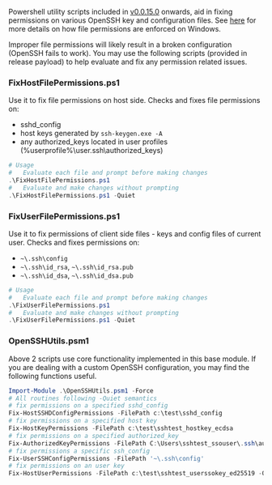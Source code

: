 Powershell utility scripts included in [v0.0.15.0](https://github.com/PowerShell/Win32-OpenSSH/releases/tag/v0.0.15.0) onwards, aid in fixing permissions on various OpenSSH key and configuration files. See [here](https://github.com/PowerShell/Win32-OpenSSH/wiki/Security-protection-of-various-files-in-Win32-OpenSSH) for more details on how file permissions are enforced on Windows. 

Improper file permissions will likely result in a broken configuration (OpenSSH fails to work). You may use the following scripts (provided in release payload) to help evaluate and fix any permission related issues.

### FixHostFilePermissions.ps1
Use it to fix file permissions on host side. Checks and fixes file permissions on:
 - sshd_config
 - host keys generated by `ssh-keygen.exe -A`
 - any authorized_keys located in user profiles (%userprofile%\user\.ssh\authorized_keys)

```PowerShell
# Usage
#   Evaluate each file and prompt before making changes
.\FixHostFilePermissions.ps1
#   Evaluate and make changes without prompting
.\FixHostFilePermissions.ps1 -Quiet
```

### FixUserFilePermissions.ps1
Use it to fix permissions of client side files - keys and config files of current user. Checks and fixes permissions on: 
 - `~\.ssh\config`
 - `~\.ssh\id_rsa`, `~\.ssh\id_rsa.pub`
 - `~\.ssh\id_dsa`, `~\.ssh\id_dsa.pub`

```PowerShell
# Usage
#   Evaluate each file and prompt before making changes
.\FixUserFilePermissions.ps1
#   Evaluate and make changes without prompting
.\FixUserFilePermissions.ps1 -Quiet
```

### OpenSSHUtils.psm1
Above 2 scripts use core functionality implemented in this base module. If you are dealing with a custom OpenSSH configuration, you may find the following functions useful. 
```PowerShell
Import-Module .\OpenSSHUtils.psm1 -Force
# All routines following -Quiet semantics
# fix permissions on a specified sshd_config
Fix-HostSSHDConfigPermissions -FilePath c:\test\sshd_config
# fix permissions on a specified host key
Fix-HostKeyPermissions -FilePath c:\test\sshtest_hostkey_ecdsa
# fix permissions on a specified authorized_key
Fix-AuthorizedKeyPermissions -FilePath C:\Users\sshtest_ssouser\.ssh\authorized_keys
# fix permissions a specific ssh_config
Fix-UserSSHConfigPermissions -FilePath '~\.ssh\config'
# fix permissions on an user key
Fix-HostUserPermissions -FilePath c:\test\sshtest_userssokey_ed25519 -Quiet
```